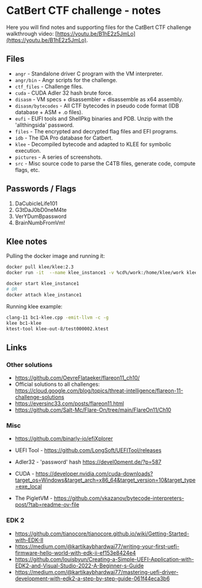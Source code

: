 # CatBert CTF challenge - notes

Here you will find notes and supporting files for the CatBert CTF challenge walkthrough video: [https://youtu.be/B1hE2z5JmLo](https://youtu.be/B1hE2z5JmLo).

## Files

- `angr` - Standalone driver C program with the VM interpreter.
- `angr/bin` - Angr scripts for the challenge.
- `ctf_files` - Challenge files.
- `cuda` - CUDA Adler 32 hash brute force.
- `disasm` - VM specs + disassembler + disassemble as x64 assembly.
- `disasm/bytecodes` - All CTF bytecodes in pseudo code format (IDB database + ASM + .o files).
- `eufi` - EUFI tools and ShellPkg binaries and PDB. Unzip with the 'allthingsida' password.
- `files` - The encrypted and decrypted flag files and EFI programs.
- `idb` - The IDA Pro database for Catbert.
- `klee` - Decompiled bytecode and adapted to KLEE for symbolic execution.
- `pictures` - A series of screenshots.
- `src` - Misc source code to parse the C4TB files, generate code, compute flags, etc.

## Passwords / Flags

1. DaCubicleLife101
2. G3tDaJ0bD0neM4te
3. VerYDumBpassword
4. BrainNumbFromVm!

## Klee notes

Pulling the docker image and running it:

```bash
docker pull klee/klee:2.3
docker run -it  --name klee_instance1 -v %cd%/work:/home/klee/work klee/klee:2.3

docker start klee_instance1
# OR
docker attach klee_instance1
```

Running klee example:
```bash
clang-11 bc1-klee.cpp -emit-llvm -c -g
klee bc1-klee
ktest-tool klee-out-8/test000002.ktest
```

## Links

### Other solutions

- https://github.com/OevreFlataeker/flareon11_ch10/
- Official solutions to all challenges: https://cloud.google.com/blog/topics/threat-intelligence/flareon-11-challenge-solutions
- https://eversinc33.com/posts/flareon11.html
- https://github.com/Salt-Mc/Flare-On/tree/main/FlareOn11/Ch10


### Misc

- https://github.com/binarly-io/efiXplorer

- UEFI Tool - https://github.com/LongSoft/UEFITool/releases
- Adler32 - 'password' hash https://devel0pment.de/?p=587
- CUDA - https://developer.nvidia.com/cuda-downloads?target_os=Windows&target_arch=x86_64&target_version=10&target_type=exe_local
- The PigletVM - https://github.com/vkazanov/bytecode-interpreters-post/?tab=readme-ov-file

### EDK 2

- https://github.com/tianocore/tianocore.github.io/wiki/Getting-Started-with-EDK-II
- https://medium.com/@kartikaybhardwaj77/writing-your-first-uefi-firmware-hello-world-with-edk-ii-ef153e8424e4
- https://github.com/louisbyun/Creating-a-Simple-UEFI-Application-with-EDK2-and-Visual-Studio-2022-A-Beginner-s-Guide
- https://medium.com/@kartikaybhardwaj77/mastering-uefi-driver-development-with-edk2-a-step-by-step-guide-061f44eca3b6
